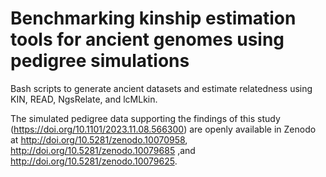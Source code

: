 # Benchmarking kinship estimation tools for ancient genomes using pedigree simulations
Bash scripts to generate ancient datasets and estimate relatedness using KIN, READ, NgsRelate, and lcMLkin.

The simulated pedigree data supporting the findings of this study (https://doi.org/10.1101/2023.11.08.566300) are openly available in Zenodo at http://doi.org/10.5281/zenodo.10070958, http://doi.org/10.5281/zenodo.10079685 ,and http://doi.org/10.5281/zenodo.10079625.

